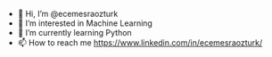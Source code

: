 - 🙋 Hi, I’m @ecemesraozturk
- 👀 I’m interested in Machine Learning 
- 🌱 I’m currently learning Python
- 📫 How to reach me https://www.linkedin.com/in/ecemesraozturk/

<!---
ecemesraozturk/ecemesraozturk is a ✨ special ✨ repository because its `README.md` (this file) appears on your GitHub profile.
You can click the Preview link to take a look at your changes.
--->
